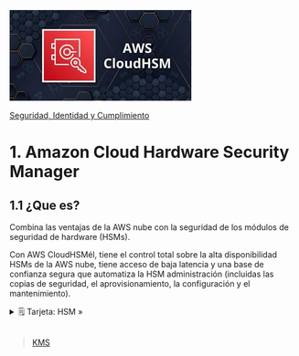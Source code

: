 ![Amazon Cloudhsm](../../00_assets/Seguridad,%20identidad%20y%20cumplimiento/cloudhsm-logo.jpeg)

[Seguridad, Identidad y Cumplimiento](../../05-Seguridad_Identidad_y_Cumplimiento/)

# 1. Amazon Cloud Hardware Security Manager

## 1.1 ¿Que es?

Combina las ventajas de la AWS nube con la seguridad de los módulos de seguridad de hardware (HSMs). 

Con AWS CloudHSMél, tiene el control total sobre la alta disponibilidad HSMs de la AWS nube, tiene acceso de baja latencia y una base de confianza segura que automatiza la HSM administración (incluidas las copias de seguridad, el aprovisionamiento, la configuración y el mantenimiento).


<details>
<summary>🗒 Tarjeta: HSM »</summary>

| que es:  |
| ---- |
| es un dispositivo informático que procesa las operaciones criptográficas y proporciona un almacenamiento seguro de las claves criptográficas |

</details>

<br/>

> [KMS](./kms.md)

<br/>
